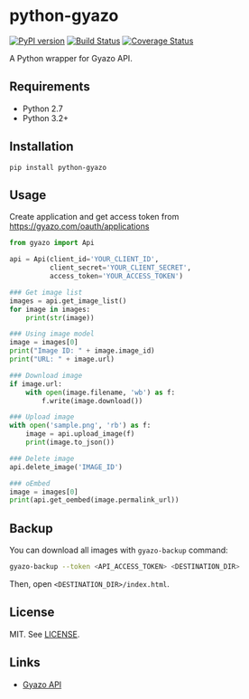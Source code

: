 # python-gyazo
[![PyPI version](https://badge.fury.io/py/python-gyazo.svg)](http://badge.fury.io/py/python-gyazo)
[![Build Status](https://travis-ci.org/ymyzk/python-gyazo.svg?branch=master)](https://travis-ci.org/ymyzk/python-gyazo)
[![Coverage Status](https://coveralls.io/repos/ymyzk/python-gyazo/badge.svg?branch=master)](https://coveralls.io/r/ymyzk/python-gyazo?branch=master)

A Python wrapper for Gyazo API.

## Requirements
* Python 2.7
* Python 3.2+

## Installation
`pip install python-gyazo`

## Usage
Create application and get access token from https://gyazo.com/oauth/applications

```python
from gyazo import Api

api = Api(client_id='YOUR_CLIENT_ID',
          client_secret='YOUR_CLIENT_SECRET',
          access_token='YOUR_ACCESS_TOKEN')

### Get image list
images = api.get_image_list()
for image in images:
    print(str(image))

### Using image model
image = images[0]
print("Image ID: " + image.image_id)
print("URL: " + image.url)

### Download image
if image.url:
    with open(image.filename, 'wb') as f:
        f.write(image.download())

### Upload image
with open('sample.png', 'rb') as f:
    image = api.upload_image(f)
    print(image.to_json())

### Delete image
api.delete_image('IMAGE_ID')

### oEmbed
image = images[0]
print(api.get_oembed(image.permalink_url))
```

## Backup
You can download all images with `gyazo-backup` command:

```bash
gyazo-backup --token <API_ACCESS_TOKEN> <DESTINATION_DIR>
```

Then, open `<DESTINATION_DIR>/index.html`.

## License
MIT. See [LICENSE](LICENSE).

## Links
* [Gyazo API](https://gyazo.com/api/docs)
